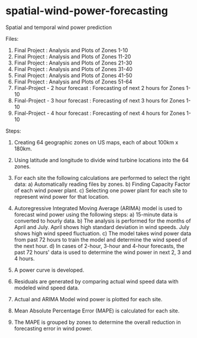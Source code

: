 # spatial-wind-power-forecasting
Spatial and temporal wind power prediction

Files:

1. Final Project : Analysis and Plots of Zones 1-10
2. Final Project : Analysis and Plots of Zones 11-20
3. Final Project : Analysis and Plots of Zones 21-30
4. Final Project : Analysis and Plots of Zones 31-40
5. Final Project : Analysis and Plots of Zones 41-50
6. Final Project : Analysis and Plots of Zones 51-64
7. Final-Project - 2 hour forecast : Forecasting of next 2 hours for Zones 1-10
8. Final-Project - 3 hour forecast : Forecasting of next 3 hours for Zones 1-10
9. Final-Project - 4 hour forecast : Forecasting of next 4 hours for Zones 1-10


Steps:

1. Creating 64 geographic zones on US maps, each of about 100km x 180km. 

2. Using latitude and longitude to divide wind turbine locations into the 64 zones.

3. For each site the following calculations are performed to select the right data:
    a) Automatically reading files by zones.
    b) Finding Capacity Factor of each wind power plant.
    c) Selecting one power plant for each site to represent wind power for that location.

4. Autoregressive Integrated Moving Average (ARIMA) model is used to forecast wind power using the following steps:
    a) 15-minute data is converted to hourly data.
    b) The analysis is performed for the months of April and July. April shows high standard deviation in wind speeds. July shows high wind speed fluctuation. 
    c) The model takes wind power data from past 72 hours to train the model and determine the wind speed of the next hour.
        d) In cases of 2-hour, 3-hour and 4-hour forecasts, the past 72 hours' data is used to determine the wind power in next 2, 3 and 4 hours.

5. A power curve is developed.

6. Residuals are generated by comparing actual wind speed data with modeled wind speed data.

7. Actual and ARIMA Model wind power is plotted for each site.

8. Mean Absolute Percentage Error (MAPE) is calculated for each site.

9. The MAPE is grouped by zones to determine the overall reduction in forecasting error in wind power.
